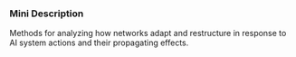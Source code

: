 ### Mini Description

Methods for analyzing how networks adapt and restructure in response to AI system actions and their propagating effects.
